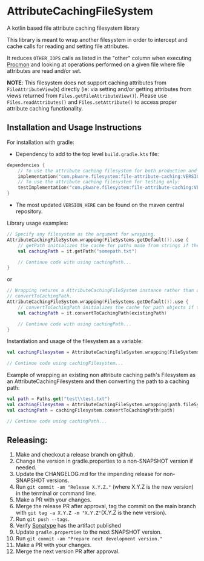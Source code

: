 # AttributeCachingFileSystem
A kotlin based file attribute caching filesystem library

This library is meant to wrap another filesystem in order to intercept and cache calls for reading and setting file
attributes.

It reduces `OTHER_IOPS` calls as listed in the "other" column when executing [Procmon] and looking at
operations performed on a given file where file attributes are read and/or set.

**NOTE**: This filesystem does not support caching attributes from `FileAttributeView`(s) directly (ie: via
setting and/or getting attributes from views returned from `Files.getFileAttributeView()`). Please use
`Files.readAttributes()` and `Files.setAttribute()` to access proper attribute caching functionality.

## Installation and Usage Instructions
For installation with gradle:
* Dependency to add to the top level `build.gradle.kts` file:
```kotlin
dependencies {
    // To use the attribute caching filesystem for both production and testing:
    implementation("com.pkware.filesystem:file-attribute-caching:VERSION_HERE")
    // To use the attribute caching filesystem for testing only:
    testImplementation("com.pkware.filesystem:file-attribute-caching:VERSION_HERE")
}
```
* The most updated `VERSION_HERE` can be found on the maven central repository.

Library usage examples:
```kotlin
// Specify any filesystem as the argument for wrapping.
AttributeCachingFileSystem.wrapping(FileSystems.getDefault()).use {
    // getPath initializes the cache for paths made from strings if the path is a file and it exists.
    val cachingPath = it.getPath("somepath.txt")

    // Continue code with using cachingPath...
}
```
or
```kotlin
// Wrapping returns a AttributeCachingFileSystem instance rather than a regular Filesystem to use
// convertToCachingPath.
AttributeCachingFileSystem.wrapping(FileSystems.getDefault()).use {
    // convertToCachingPath initializes the cache for path objects if the path is a file and it exists.
    val cachingPath = it.convertToCachingPath(existingPath)

    // Continue code with using cachingPath...
}
```

Instantiation and usage of the filesystem as a variable:
```kotlin
val cachingFilesystem = AttributeCachingFileSystem.wrapping(FileSystems.getDefault())

// Continue code using cachingFilesystem...
```

Example of wrapping an existing non attribute caching path's Filesystem as an AttributeCachingFilesystem and then
converting the path to a caching path:
```kotlin
val path = Paths.get("test\\test.txt")
val cachingFilesystem = AttributeCachingFileSystem.wrapping(path.fileSystem)
val cachingPath = cachingFilesystem.convertToCachingPath(path)

// Continue code using cachingPath...
```

## Releasing:

1. Make and checkout a release branch on github.
2. Change the version in gradle.properties to a non-SNAPSHOT version if needed.
3. Update the CHANGELOG.md for the impending release for non-SNAPSHOT versions.
4. Run `git commit -am "Release X.Y.Z."` (where X.Y.Z is the new version) in the terminal or
   command line.
5. Make a PR with your changes.
6. Merge the release PR after approval, tag the commit on the main branch with
   `git tag -a X.Y.Z -m "X.Y.Z"`(X.Y.Z is the new version).
7. Run `git push --tags`.
8. Verify [Sonatype] has the artifact published
8. Update `gradle.properties` to the next SNAPSHOT version.
9. Run `git commit -am "Prepare next development version."`
10. Make a PR with your changes.
11. Merge the next version PR after approval.

[Procmon]: https://learn.microsoft.com/en-us/sysinternals/downloads/procmon
[Sonatype]: https://central.sonatype.com/
